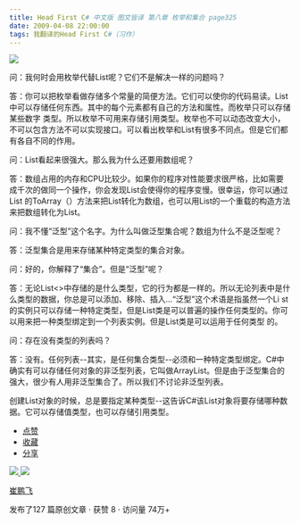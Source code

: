 ```yaml
---
title: Head First C# 中文版 图文皆译 第八章 枚举和集合 page325
date: 2009-04-08 22:00:00
tags: 我翻译的Head First C#（习作）
---
```

![](https://p-blog.csdn.net/images/p_blog_csdn_net/cuipengfei1/EntryImages/20090408/2009-04-08_21-30-40.jpg)

问：我何时会用枚举代替List呢？它们不是解决一样的问题吗？

答：你可以把枚举看做存储多个常量的简便方法。它们可以使你的代码易读。List中可以存储任何东西。其中的每个元素都有自己的方法和属性。而枚举只可以存储某些数字
类型。所以枚举不可用来存储引用类型。枚举也不可以动态改变大小，不可以包含方法不可以实现接口。可以看出枚举和List有很多不同点。但是它们都有各自不同的作用。

问：List看起来很强大。那么我为什么还要用数组呢？

答：数组占用的内存和CPU比较少。如果你的程序对性能要求很严格，比如需要成千次的做同一个操作，你会发现List会使得你的程序变慢。很幸运，你可以通过List
的ToArray（）方法来把List转化为数组，也可以用List的一个重载的构造方法来把数组转化为List。

问：我不懂“泛型”这个名字。为什么叫做泛型集合呢？数组为什么不是泛型呢？

答：泛型集合是用来存储某种特定类型的集合对象。

问：好的，你解释了“集合”。但是“泛型”呢？

答：无论List<>中存储的是什么类型，它的行为都是一样的。所以无论列表中是什么类型的数据，你总是可以添加、移除、插入...“泛型”这个术语是指虽然一个Li
st的实例只可以存储一种特定类型，但是List类是可以普遍的操作任何类型的。你可以用<T>来把一种类型绑定到一个列表实例。但是List类是可以运用于任何类型
的。

问：存在没有类型的列表吗？

答：没有。任何列表--其实，是任何集合类型--必须和一种特定类型绑定。C#中确实有可以存储任何对象的非泛型列表，它叫做ArrayList。但是由于泛型集合的
强大，很少有人用非泛型集合了。所以我们不讨论非泛型列表。

创建List对象的时候，总是要指定某种类型--这告诉C#该List对象将要存储哪种数据。它可以存储值类型，也可以存储引用类型。

  * [ 点赞  ](javascript:;)
  * [ 收藏  ](javascript:;)
  * [ 分享 ](javascript:;)

[ ![](https://profile.csdnimg.cn/5/2/5/3_cuipengfei1)
![](https://g.csdnimg.cn/static/user-reg-year/1x/11.png)
](https://blog.csdn.net/cuipengfei1)

[ 崔鹏飞 ](https://blog.csdn.net/cuipengfei1)

发布了127 篇原创文章  ·  获赞 8  ·  访问量 74万+

